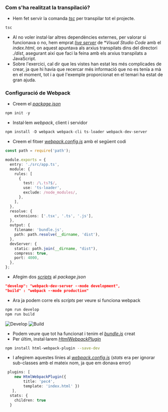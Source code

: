 ### Com s'ha realitzat la transpilació?

- Hem fet servir la comanda <ins>*tsc*</ins> per transpilar tot el projecte.
```typescript
tsc
```
- Al no voler instal·lar altres dependències externes, per valorar si funcionava o no, hem emprat <ins>*live server*</ins> de **Visual Studio Code* amb el *index.html*, on aquest apuntava als arxius transpilats dins del directori *./dist*, asegurant així que faci la feina amb els arxius transpilats a JavaScript.
- Sobre l'exercici, cal dir que les vistes han estat les més complicades de crear, ja que hi havia que recercar més informació que no es tenía a mà en el moment, tot i a qué l'exemple proporcionat en el temari ha estat de gran ajuda.

### Configuració de Webpack

- Creem el <ins>*package.json*</ins>
```typescript
npm init -y
```
- Instal·lem *webpack*, client i servidor
```typescript
npm install -D webpack webpack-cli ts-loader webpack-dev-server
```
- Creem el fitxer <ins>*webpack.config.js*</ins> amb el següent codi
```typescript
const path = require('path');

module.exports = {
  entry: './src/app.ts',
  module: {
    rules: [
      {
        test: /\.ts?$/,
        use: 'ts-loader',
        exclude: /node_modules/,
      },
    ],
  },
  resolve: {
    extensions: ['.tsx', '.ts', '.js'],
  },
  output: {
    filename: 'bundle.js',
    path: path.resolve(__dirname, 'dist'),
  },
  devServer: {
    static: path.join(__dirname, "dist"),
    compress: true,
    port: 4000,
  },
};
```
- Afegim dos <ins>*scripts*</ins> al *package.json*
```json
"develop": "webpack-dev-server --mode development",
"build" : "webpack --mode production"
```

- Ara ja podem corre els *scripts* per veure si funciona webpack
```bash
npm run develop
npm run build
```

![Develop](https://user-images.githubusercontent.com/14861253/284437083-2cda34ae-b3e9-4d93-b083-15c588e18a49.png)
![Build](https://user-images.githubusercontent.com/14861253/284437192-b570241a-5409-4d21-9e83-63e6992e8570.png)

- Podem veure que tot ha funcionat i tenim el <ins>*bundle.js*</ins> creat
- Per últim, instal·larem <ins>*HtmlWebpackPlugin*</ins>

```bash
npm install html-webpack-plugin --save-dev
```

- I afegirem aquestes línies al <ins>*webpack.config.js*</ins> (*stats* era per ignorar sub-classes amb el mateix nom, ja que em donava error)
```typescript
 plugins: [
    new HtmlWebpackPlugin({
        title: 'pec4', 
        template: 'index.html' }) 
   ],
  stats: {
    children: true
  }
```